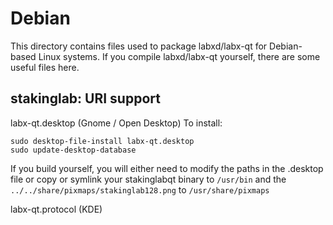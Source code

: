 
Debian
====================
This directory contains files used to package labxd/labx-qt
for Debian-based Linux systems. If you compile labxd/labx-qt yourself, there are some useful files here.

## stakinglab: URI support ##


labx-qt.desktop  (Gnome / Open Desktop)
To install:

	sudo desktop-file-install labx-qt.desktop
	sudo update-desktop-database

If you build yourself, you will either need to modify the paths in
the .desktop file or copy or symlink your stakinglabqt binary to `/usr/bin`
and the `../../share/pixmaps/stakinglab128.png` to `/usr/share/pixmaps`

labx-qt.protocol (KDE)

